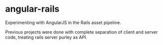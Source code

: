 # angular-rails
Experimenting with AngularJS in the Rails asset pipeline.

Previous projects were done with complete separation of client and server code, treating rails server purley as API.
